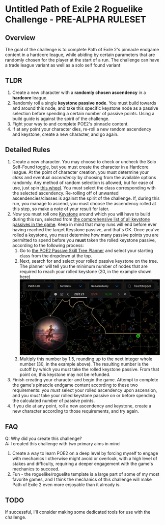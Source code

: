 # Untitled Path of Exile 2 Roguelike Challenge - PRE-ALPHA RULESET

## Overview

The goal of the challenge is to complete Path of Exile 2's pinnacle endgame content in a hardcore league, while abiding by certain parameters that are randomly chosen for the player at the start of a run. The challenge can have a trade league variant as well as a solo self found variant

## TLDR

1. Create a new character with a **randomly chosen ascendency** in a **hardcore** league.
2. Randomly roll a single **keystone passive node**. You must build towards and around this node, and take this specific keystone node as a passive selection before spending a certain number of passive points. Using a build guide is against the spirit of the challenge.
3. Fight your way to and complete POE2's pinnacle content.
4. If at any point your character dies, re-roll a new random ascendency and keystone, create a new character, and go again.

## Detailed Rules

1. Create a new character. You may choose to check or uncheck the Solo Self-Found toggle, but you must create the character in a Hardcore league. At the point of character creation, you must determine your _class_ and eventual _ascendency_ by choosing from the available options randomly. Any method of random selection is allowed, but for ease of use, just spin [this wheel](https://spinthewheel.app/oEKjn0d9YN). You must select the class corresponding with the selected ascendency. Re-rolling off of unwanted ascendencies/classes is against the spirit of the challenge. If, during this run, you manage to ascend, you must choose the ascendency rolled at this step, so make a note of your result for later.
2. Now you must roll one [Keystone](https://spinthewheel.app/NvSke91Jpb) around which you will have to build during this run, selected from [the comprehensive list of all keystone passives in the game](https://www.poe2wiki.net/wiki/Keystone). Keep in mind that many runs will end before ever having reached the target Keystone passive, and that's OK. Once you've rolled a keystone, you must determine how many passive points you are permitted to spend before you **must** taken the rolled keystone passive, according to the following process:
   1. Go to [the POE2 Passive Skill Tree Planner]() and select your starting class from the dropdown at the top.
   2. Next, search for and select your rolled passive keystone on the tree. The planner will tell you the minimum number of nodes that are required to reach your rolled keystone (20, in the example shown here)
   ![alt text](example-1.png)
   3. Multiply this number by 1.5, rounding up to the next integer whole number (30, in the example above). The resulting number is the cutoff by which you must take the rolled keystone passive. From that point on, this keystone may not be refunded.
3. Finish creating your character and begin the game. Attempt to complete the game's pinaccle endgame content according to these two requirements: you _must_ select your rolled ascendency upon ascension, and you _must_ take your rolled keystone passive on or before spending the calculated number of passive points.
4. If you die at any point, roll a new ascendency and keystone, create a new character according to those requirements, and try again.

## FAQ

Q: Why did you create this challenge?<br>
A: I created this challenge with two primary aims in mind

1. Create a way to learn POE2 on a deep level by forcing myself to engage with mechanics I otherwise might avoid or overlook, with a high level of stakes and difficulty, requiring a deeper engagement with the game's mechanics to succeed.
2. Fun - the roguelike/roguelite template is a large part of some of my most favorite games, and I think the mechanics of this challenge will make Path of Exile 2 even more enjoyable than it already is.

## TODO

If successful, I'll consider making some dedicated tools for use with the challenge.